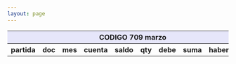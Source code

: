 ```yaml
--- 
layout: page
--- 
```


<table>
<thead> <th style='background-color: lavender' colspan='10'> CODIGO 709	marzo </th></thead>
<tr><th> partida </th> <th> doc </th> <th> mes </th> <th>  cuenta  </th> <th> saldo  </th> <th>   qty </th> <th> debe </th><th> suma </th>  <th> haber </th> <th> suma </th>  </tr>
<tbody>
</tbody>
</table>
